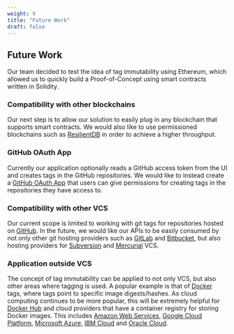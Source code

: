 ```yaml
---
weight: 9
title: "Future Work"
draft: false
---
```


## Future Work

Our team decided to test the idea of tag immutability using Ethereum, which allowed us to quickly build a Proof-of-Concept using smart contracts written in Solidity.

### Compatibility with other blockchains

Our next step is to allow our solution to easily plug in any blockchain that supports smart contracts. We would also like to use permissioned blockchains such as [ResilientDB](https://resilientdb.com/) in order to achieve a higher throughput.

### GitHub OAuth App

Currently our application optionally reads a GitHub access token from the UI and creates tags in the GitHub repositories. We would like to instead create a [GitHub OAuth App](https://docs.github.com/en/developers/apps/building-oauth-apps/creating-an-oauth-app) that users can give permissions for creating tags in the repositories they have access to.

### Compatibility with other VCS

Our current scope is limited to working with git tags for repositories hosted on [GitHub](https://github.com). In the future, we would like our APIs to be easily consumed by not only other git hosting providers such as [GitLab](https://about.gitlab.com/) and [Bitbucket](https://bitbucket.org/product/), but also hosting providers for [Subversion](https://subversion.apache.org/) and [Mercurial](https://www.mercurial-scm.org/) VCS.

### Application outside VCS

The concept of tag immutability can be applied to not only VCS, but also other areas where tagging is used. A popular example is that of [Docker](https://www.docker.com/) tags, where tags point to specific image digests/hashes. As cloud computing continues to be more popular, this will be extremely helpful for [Docker Hub](https://hub.docker.com/) and cloud providers that have a container registry for storing Docker images. This includes [Amazon Web Services](https://aws.amazon.com/), [Google Cloud Platform](https://cloud.google.com/), [Microsoft Azure](https://azure.microsoft.com/), [IBM Cloud](https://www.ibm.com/cloud) and [Oracle Cloud](https://www.oracle.com/cloud/).
